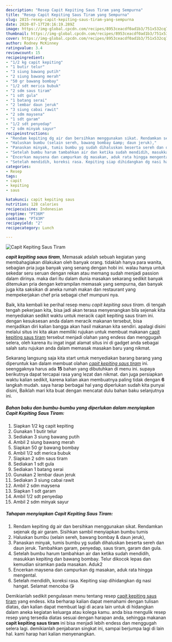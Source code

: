 ```yaml
---
description: "Resep Capit Kepiting Saus Tiram yang Sempurna"
title: "Resep Capit Kepiting Saus Tiram yang Sempurna"
slug: 2815-resep-capit-kepiting-saus-tiram-yang-sempurna
date: 2020-07-17T20:16:19.289Z
image: https://img-global.cpcdn.com/recipes/8953ceacdf0ad1b3/751x532cq70/capit-kepiting-saus-tiram-foto-resep-utama.jpg
thumbnail: https://img-global.cpcdn.com/recipes/8953ceacdf0ad1b3/751x532cq70/capit-kepiting-saus-tiram-foto-resep-utama.jpg
cover: https://img-global.cpcdn.com/recipes/8953ceacdf0ad1b3/751x532cq70/capit-kepiting-saus-tiram-foto-resep-utama.jpg
author: Rodney McKinney
ratingvalue: 3.4
reviewcount: 15
recipeingredient:
- "1/2 kg capit kepiting"
- "1 butir telur"
- "3 siung bawang putih"
- "2 siung bawang merah"
- "50 gr bawang bombay"
- "1/2 sdt merica bubuk"
- "2 sdm saus tiram"
- "1 sdt gula"
- "1 batang serai"
- "2 lembar daun jeruk"
- "3 siung cabai rawit"
- "2 sdm maysena"
- "1 sdt garam"
- "1/2 sdt penyedap"
- "2 sdm minyak sayur"
recipeinstructions:
- "Rendam kepiting dg air dan bersihkan menggunakan sikat. Rendamkan sejenak dg air garam. Sisihkan sambil menyiapkan bumbu tumis"
- "Haluskan bumbu (selain sereh, bawang bombay &amp; daun jeruk),"
- "Panaskan minyak, tumis bumbu yg sudah dihaluskan beserta sereh dan daun jeruk. Tambahkan garam, penyedap, saus tiram, garam dan gula."
- "Setelah bumbu harum tambahkan air dan ketika sudah mendidih, masukkan kepiting dan bawang bombay. Telur dikocok lepas dan kemudian siramkan pada masakan. Aduk2"
- "Encerkan maysena dan campurkan dg masakan, aduk rata hingga mengental."
- "Setelah mendidih, koreksi rasa. Kepiting siap dihidangkan dg nasi hangat. Selamat mencoba 😘"
categories:
- Resep
tags:
- capit
- kepiting
- saus

katakunci: capit kepiting saus 
nutrition: 128 calories
recipecuisine: Indonesian
preptime: "PT36M"
cooktime: "PT43M"
recipeyield: "2"
recipecategory: Lunch

---
```



![Capit Kepiting Saus Tiram](https://img-global.cpcdn.com/recipes/8953ceacdf0ad1b3/751x532cq70/capit-kepiting-saus-tiram-foto-resep-utama.jpg)

<b><i>capit kepiting saus tiram</i></b>, Memasak adalah sebuah kegiatan yang membahagiakan dilakukan oleh banyak orang. tidaklah hanya para wanita, sebagian pria juga banyak yang senang dengan hobi ini. walau hanya untuk sekedar seru seruan dengan rekan atau memang sudah menjadi passion dalam dirinya. maka dari itu dalam dunia masakan sekarang sedikit banyak ditemukan pria dengan ketrampilan memasak yang sempurna, dan banyak juga kita saksikan di aneka rumah makan dan restaurant yang mempekerjakan chef pria sebagai chef mumpuni nya.



Baik, kita kembali ke perihal resep menu <i>capit kepiting saus tiram</i>. di tengah tengah pekerjaan kita, bisa jadi akan terasa menyenangkan bila sejenak kita menyediakan sedikit waktu untuk meracik capit kepiting saus tiram ini. dengan kesuksesan anda dalam meracik makanan tersebut, bisa menjadikan diri kalian bangga akan hasil makanan kita sendiri. apalagi disini melalui situs ini kita akan memiliki rujukan untuk membuat makanan <u>capit kepiting saus tiram</u> tersebut menjadi olahan yang endess dan menggugah selera, oleh karena itu ingat ingat alamat situs ini di gadget anda sebagai salah satu rujukan anda dalam memasak masakan baru yang nikmat.


Sekarang langsung saja kita start untuk menyediakan barang barang yang diperuntuk kan dalam membuat olahan <u><i>capit kepiting saus tiram</i></u> ini. seenggaknya harus ada <b>15</b> bahan yang dibutuhkan di menu ini. supaya berikutnya dapat tercapai rasa yang lezat dan nikmat. dan juga persiapkan waktu kalian sedikit, karena kalian akan membuatnya paling tidak dengan <b>6</b> langkah mudah. saya harap berbagai hal yang diperlukan sudah kita punyai disini, Baiklah mari kita buat dengan mencatat dulu bahan baku selanjutnya ini.

<!--inarticleads1-->

##### Bahan baku dan bumbu-bumbu yang diperlukan dalam menyiapkan Capit Kepiting Saus Tiram:

1. Siapkan 1/2 kg capit kepiting
1. Gunakan 1 butir telur
1. Sediakan 3 siung bawang putih
1. Ambil 2 siung bawang merah
1. Siapkan 50 gr bawang bombay
1. Ambil 1/2 sdt merica bubuk
1. Siapkan 2 sdm saus tiram
1. Sediakan 1 sdt gula
1. Sediakan 1 batang serai
1. Gunakan 2 lembar daun jeruk
1. Sediakan 3 siung cabai rawit
1. Ambil 2 sdm maysena
1. Siapkan 1 sdt garam
1. Ambil 1/2 sdt penyedap
1. Ambil 2 sdm minyak sayur




<!--inarticleads2-->

##### Tahapan menyiapkan Capit Kepiting Saus Tiram:

1. Rendam kepiting dg air dan bersihkan menggunakan sikat. Rendamkan sejenak dg air garam. Sisihkan sambil menyiapkan bumbu tumis
1. Haluskan bumbu (selain sereh, bawang bombay &amp; daun jeruk),
1. Panaskan minyak, tumis bumbu yg sudah dihaluskan beserta sereh dan daun jeruk. Tambahkan garam, penyedap, saus tiram, garam dan gula.
1. Setelah bumbu harum tambahkan air dan ketika sudah mendidih, masukkan kepiting dan bawang bombay. Telur dikocok lepas dan kemudian siramkan pada masakan. Aduk2
1. Encerkan maysena dan campurkan dg masakan, aduk rata hingga mengental.
1. Setelah mendidih, koreksi rasa. Kepiting siap dihidangkan dg nasi hangat. Selamat mencoba 😘




Demikianlah sedikit pengulasan menu tentang resep <u>capit kepiting saus tiram</u> yang endess. kita berharap kalian dapat memahami dengan tulisan diatas, dan kalian dapat membuat lagi di acara lain untuk di hidangkan dalam aneka kegiatan keluarga atau kolega kamu. anda bisa mengulik resep resep yang tersedia diatas sesuai dengan harapan anda, sehingga makanan <b>capit kepiting saus tiram</b> ini bisa menjadi lebih endess dan menggugah selera lagi. demikianlah penjabaran singkat ini, sampai berjumpa lagi di lain hal. kami harap hari kalian menyenangkan.
